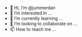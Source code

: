 - 👋 Hi, I’m @jummerdan
- 👀 I’m interested in ...
- 🌱 I’m currently learning ...
- 💞️ I’m looking to collaborate on ...
- 📫 How to reach me ...

<!---
jummerdan/jummerdan is a ✨ special ✨ repository because its `README.md` (this file) appears on your GitHub profile.
You can click the Preview link to take a look at your changes.
--->
